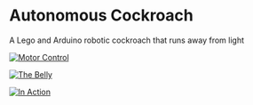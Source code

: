 # Autonomous Cockroach

A Lego and Arduino robotic cockroach that runs away from light


[![Motor Control](https://j.gifs.com/v2Jzkm.gif)](https://youtu.be/mseh-yKrJKQ?list=PL8vd3SY6nWgNnAt1ZeeDBiQZaWnJG4UQV)

[![The Belly](https://j.gifs.com/M8B2KO.gif)](https://youtu.be/l8UyhBrsYiA?list=PL8vd3SY6nWgNnAt1ZeeDBiQZaWnJG4UQV)

[![In Action](https://j.gifs.com/0R3mBv.gif)](https://youtu.be/rUeqSY2ZfEM?list=PL8vd3SY6nWgNnAt1ZeeDBiQZaWnJG4UQV)
